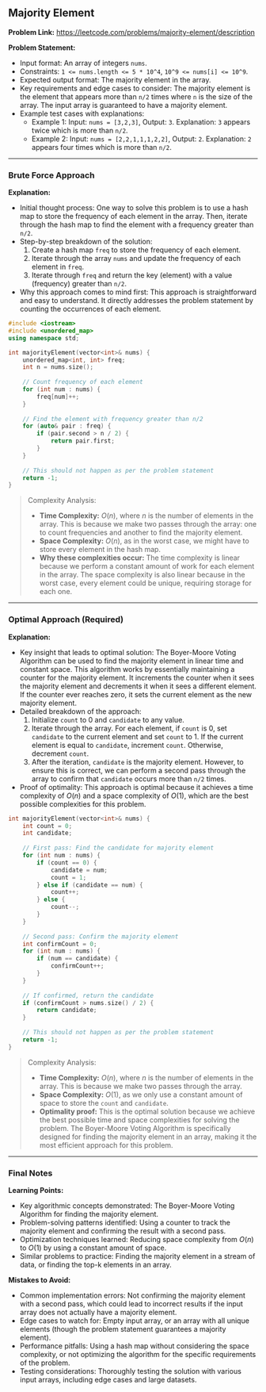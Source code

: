 ## Majority Element

**Problem Link:** https://leetcode.com/problems/majority-element/description

**Problem Statement:**
- Input format: An array of integers `nums`.
- Constraints: `1 <= nums.length <= 5 * 10^4`, `10^9 <= nums[i] <= 10^9`.
- Expected output format: The majority element in the array.
- Key requirements and edge cases to consider: The majority element is the element that appears more than `n/2` times where `n` is the size of the array. The input array is guaranteed to have a majority element.
- Example test cases with explanations:
  - Example 1: Input: `nums = [3,2,3]`, Output: `3`. Explanation: `3` appears twice which is more than `n/2`.
  - Example 2: Input: `nums = [2,2,1,1,1,2,2]`, Output: `2`. Explanation: `2` appears four times which is more than `n/2`.

---

### Brute Force Approach

**Explanation:**
- Initial thought process: One way to solve this problem is to use a hash map to store the frequency of each element in the array. Then, iterate through the hash map to find the element with a frequency greater than `n/2`.
- Step-by-step breakdown of the solution:
  1. Create a hash map `freq` to store the frequency of each element.
  2. Iterate through the array `nums` and update the frequency of each element in `freq`.
  3. Iterate through `freq` and return the key (element) with a value (frequency) greater than `n/2`.
- Why this approach comes to mind first: This approach is straightforward and easy to understand. It directly addresses the problem statement by counting the occurrences of each element.

```cpp
#include <iostream>
#include <unordered_map>
using namespace std;

int majorityElement(vector<int>& nums) {
    unordered_map<int, int> freq;
    int n = nums.size();
    
    // Count frequency of each element
    for (int num : nums) {
        freq[num]++;
    }
    
    // Find the element with frequency greater than n/2
    for (auto& pair : freq) {
        if (pair.second > n / 2) {
            return pair.first;
        }
    }
    
    // This should not happen as per the problem statement
    return -1;
}
```

> Complexity Analysis:
> - **Time Complexity:** $O(n)$, where $n$ is the number of elements in the array. This is because we make two passes through the array: one to count frequencies and another to find the majority element.
> - **Space Complexity:** $O(n)$, as in the worst case, we might have to store every element in the hash map.
> - **Why these complexities occur:** The time complexity is linear because we perform a constant amount of work for each element in the array. The space complexity is also linear because in the worst case, every element could be unique, requiring storage for each one.

---

### Optimal Approach (Required)

**Explanation:**
- Key insight that leads to optimal solution: The Boyer-Moore Voting Algorithm can be used to find the majority element in linear time and constant space. This algorithm works by essentially maintaining a counter for the majority element. It increments the counter when it sees the majority element and decrements it when it sees a different element. If the counter ever reaches zero, it sets the current element as the new majority element.
- Detailed breakdown of the approach:
  1. Initialize `count` to 0 and `candidate` to any value.
  2. Iterate through the array. For each element, if `count` is 0, set `candidate` to the current element and set `count` to 1. If the current element is equal to `candidate`, increment `count`. Otherwise, decrement `count`.
  3. After the iteration, `candidate` is the majority element. However, to ensure this is correct, we can perform a second pass through the array to confirm that `candidate` occurs more than `n/2` times.
- Proof of optimality: This approach is optimal because it achieves a time complexity of $O(n)$ and a space complexity of $O(1)$, which are the best possible complexities for this problem.

```cpp
int majorityElement(vector<int>& nums) {
    int count = 0;
    int candidate;
    
    // First pass: Find the candidate for majority element
    for (int num : nums) {
        if (count == 0) {
            candidate = num;
            count = 1;
        } else if (candidate == num) {
            count++;
        } else {
            count--;
        }
    }
    
    // Second pass: Confirm the majority element
    int confirmCount = 0;
    for (int num : nums) {
        if (num == candidate) {
            confirmCount++;
        }
    }
    
    // If confirmed, return the candidate
    if (confirmCount > nums.size() / 2) {
        return candidate;
    }
    
    // This should not happen as per the problem statement
    return -1;
}
```

> Complexity Analysis:
> - **Time Complexity:** $O(n)$, where $n$ is the number of elements in the array. This is because we make two passes through the array.
> - **Space Complexity:** $O(1)$, as we only use a constant amount of space to store the `count` and `candidate`.
> - **Optimality proof:** This is the optimal solution because we achieve the best possible time and space complexities for solving the problem. The Boyer-Moore Voting Algorithm is specifically designed for finding the majority element in an array, making it the most efficient approach for this problem.

---

### Final Notes

**Learning Points:**
- Key algorithmic concepts demonstrated: The Boyer-Moore Voting Algorithm for finding the majority element.
- Problem-solving patterns identified: Using a counter to track the majority element and confirming the result with a second pass.
- Optimization techniques learned: Reducing space complexity from $O(n)$ to $O(1)$ by using a constant amount of space.
- Similar problems to practice: Finding the majority element in a stream of data, or finding the top-k elements in an array.

**Mistakes to Avoid:**
- Common implementation errors: Not confirming the majority element with a second pass, which could lead to incorrect results if the input array does not actually have a majority element.
- Edge cases to watch for: Empty input array, or an array with all unique elements (though the problem statement guarantees a majority element).
- Performance pitfalls: Using a hash map without considering the space complexity, or not optimizing the algorithm for the specific requirements of the problem.
- Testing considerations: Thoroughly testing the solution with various input arrays, including edge cases and large datasets.